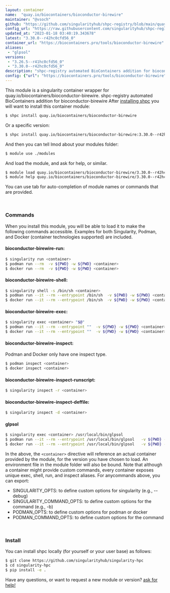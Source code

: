 ```yaml
---
layout: container
name:  "quay.io/biocontainers/bioconductor-birewire"
maintainer: "@vsoch"
github: "https://github.com/singularityhub/shpc-registry/blob/main/quay.io/biocontainers/bioconductor-birewire/container.yaml"
config_url: "https://raw.githubusercontent.com/singularityhub/shpc-registry/main/quay.io/biocontainers/bioconductor-birewire/container.yaml"
updated_at: "2023-01-18 03:40:19.343678"
latest: "3.30.0--r42hc0cfd56_0"
container_url: "https://biocontainers.pro/tools/bioconductor-birewire"
aliases:
 - "glpsol"
versions:
 - "3.26.5--r41hc0cfd56_0"
 - "3.30.0--r42hc0cfd56_0"
description: "shpc-registry automated BioContainers addition for bioconductor-birewire"
config: {"url": "https://biocontainers.pro/tools/bioconductor-birewire", "maintainer": "@vsoch", "description": "shpc-registry automated BioContainers addition for bioconductor-birewire", "latest": {"3.30.0--r42hc0cfd56_0": "sha256:a091494c12958b3bed4db632cf8ec076c73f03021bbfb7b3d4b2e2749afa0d26"}, "tags": {"3.26.5--r41hc0cfd56_0": "sha256:47dba4ddd32a66dda80ba63e8886a6d250a2a911a85a20ed5321f613b249eed4", "3.30.0--r42hc0cfd56_0": "sha256:a091494c12958b3bed4db632cf8ec076c73f03021bbfb7b3d4b2e2749afa0d26"}, "docker": "quay.io/biocontainers/bioconductor-birewire", "aliases": {"glpsol": "/usr/local/bin/glpsol"}}
---
```


This module is a singularity container wrapper for quay.io/biocontainers/bioconductor-birewire.
shpc-registry automated BioContainers addition for bioconductor-birewire
After [installing shpc](#install) you will want to install this container module:


```bash
$ shpc install quay.io/biocontainers/bioconductor-birewire
```

Or a specific version:

```bash
$ shpc install quay.io/biocontainers/bioconductor-birewire:3.30.0--r42hc0cfd56_0
```

And then you can tell lmod about your modules folder:

```bash
$ module use ./modules
```

And load the module, and ask for help, or similar.

```bash
$ module load quay.io/biocontainers/bioconductor-birewire/3.30.0--r42hc0cfd56_0
$ module help quay.io/biocontainers/bioconductor-birewire/3.30.0--r42hc0cfd56_0
```

You can use tab for auto-completion of module names or commands that are provided.

<br>

### Commands

When you install this module, you will be able to load it to make the following commands accessible.
Examples for both Singularity, Podman, and Docker (container technologies supported) are included.

#### bioconductor-birewire-run:

```bash
$ singularity run <container>
$ podman run --rm  -v ${PWD} -w ${PWD} <container>
$ docker run --rm  -v ${PWD} -w ${PWD} <container>
```

#### bioconductor-birewire-shell:

```bash
$ singularity shell -s /bin/sh <container>
$ podman run --it --rm --entrypoint /bin/sh  -v ${PWD} -w ${PWD} <container>
$ docker run --it --rm --entrypoint /bin/sh  -v ${PWD} -w ${PWD} <container>
```

#### bioconductor-birewire-exec:

```bash
$ singularity exec <container> "$@"
$ podman run --it --rm --entrypoint ""  -v ${PWD} -w ${PWD} <container> "$@"
$ docker run --it --rm --entrypoint ""  -v ${PWD} -w ${PWD} <container> "$@"
```

#### bioconductor-birewire-inspect:

Podman and Docker only have one inspect type.

```bash
$ podman inspect <container>
$ docker inspect <container>
```

#### bioconductor-birewire-inspect-runscript:

```bash
$ singularity inspect -r <container>
```

#### bioconductor-birewire-inspect-deffile:

```bash
$ singularity inspect -d <container>
```


#### glpsol

```bash
$ singularity exec <container> /usr/local/bin/glpsol
$ podman run --it --rm --entrypoint /usr/local/bin/glpsol   -v ${PWD} -w ${PWD} <container> -c " $@"
$ docker run --it --rm --entrypoint /usr/local/bin/glpsol   -v ${PWD} -w ${PWD} <container> -c " $@"
```



In the above, the `<container>` directive will reference an actual container provided
by the module, for the version you have chosen to load. An environment file in the
module folder will also be bound. Note that although a container
might provide custom commands, every container exposes unique exec, shell, run, and
inspect aliases. For anycommands above, you can export:

 - SINGULARITY_OPTS: to define custom options for singularity (e.g., --debug)
 - SINGULARITY_COMMAND_OPTS: to define custom options for the command (e.g., -b)
 - PODMAN_OPTS: to define custom options for podman or docker
 - PODMAN_COMMAND_OPTS: to define custom options for the command

<br>

### Install

You can install shpc locally (for yourself or your user base) as follows:

```bash
$ git clone https://github.com/singularityhub/singularity-hpc
$ cd singularity-hpc
$ pip install -e .
```

Have any questions, or want to request a new module or version? [ask for help!](https://github.com/singularityhub/singularity-hpc/issues)
